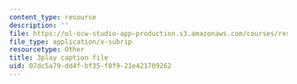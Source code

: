 ```yaml
---
content_type: resource
description: ''
file: https://ol-ocw-studio-app-production.s3.amazonaws.com/courses/res-10-001-making-science-and-engineering-pictures-a-practical-guide-to-presenting-your-work-spring-2016/07dc5a79dd4fbf35f0f921e421709262_DAyXoA2W7bU.srt
file_type: application/x-subrip
resourcetype: Other
title: 3play caption file
uid: 07dc5a79-dd4f-bf35-f0f9-21e421709262
---
```

